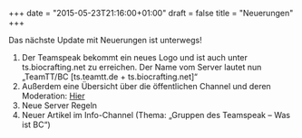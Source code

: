 +++
date = "2015-05-23T21:16:00+01:00"
draft = false
title = "Neuerungen"
+++
<p>Das n&auml;chste Update mit Neuerungen ist unterwegs!</p>
<ol><li>Der Teamspeak bekommt ein neues Logo und ist auch unter ts.biocrafting.net zu erreichen. Der Name vom Server lautet nun &bdquo;TeamTT/BC [ts.teamtt.de + ts.biocrafting.net]&ldquo; </li>
<li>Au&szlig;erdem eine &Uuml;bersicht &uuml;ber die &ouml;ffentlichen Channel und deren Moderation: <a href="https://ts.teamtt.de/overview/channel.html">Hier</a></li>
<li>Neue Server Regeln</li>
<li>Neuer Artikel im Info-Channel (Thema: &bdquo;Gruppen des Teamspeak &ndash; Was ist BC&ldquo;)</li></ol>

